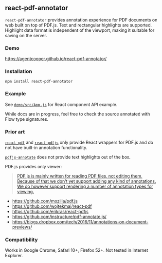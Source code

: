 ## react-pdf-annotator

`react-pdf-annotator` provides annotation experience for PDF documents on web
built on top of PDF.js. Text and rectangular highlights are supported. Highlight
data format is independent of the viewport, making it suitable for saving on the
server.

### Demo

https://agentcooper.github.io/react-pdf-annotator/

### Installation

`npm install react-pdf-annotator`

### Example

See
[`demo/src/App.js`](https://github.com/agentcooper/react-pdf-annotator/blob/master/demo/src/App.js)
for React component API example.

While docs are in progress, feel free to check the source annotated with Flow
type signatures.

### Prior art

[`react-pdf`](https://github.com/wojtekmaj/react-pdf) and
[`react-pdfjs`](https://github.com/erikras/react-pdfjs) only provide React
wrappers for PDF.js and do not have built-in annotation functionality.

[`pdfjs-annotate`](https://github.com/instructure/pdf-annotate.js/) does not
provide text highlights out of the box.

PDF.js provides only viewer:

> [PDF.js is mainly written for reading PDF files, not editing them. Because of that we don't yet support adding any kind of annotations. We do however support rendering a number of annotation types for viewing.](https://github.com/mozilla/pdf.js/wiki/Frequently-Asked-Questions#is-it-possible-to-add-annotations-to-a-pdf)

- https://github.com/mozilla/pdf.js
- https://github.com/wojtekmaj/react-pdf
- https://github.com/erikras/react-pdfjs
- https://github.com/instructure/pdf-annotate.js/
- https://blogs.dropbox.com/tech/2016/11/annotations-on-document-previews/

### Compatibility

Works in Google Chrome, Safari 10+, Firefox 52+. Not tested in Internet
Explorer.
